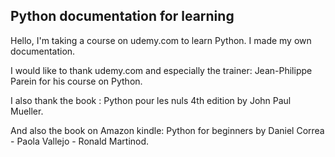 ## Python documentation for learning

Hello, I'm taking a course on udemy.com to learn Python. I made my own documentation.

I would like to thank udemy.com and especially the trainer: Jean-Philippe Parein for his course on Python.

I also thank the book : Python pour les nuls 4th edition by John Paul Mueller.

And also the book on Amazon kindle: Python for beginners by Daniel Correa - Paola Vallejo - Ronald Martinod.